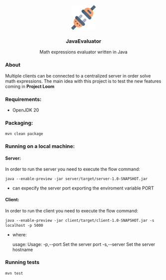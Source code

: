 <div align="center">
  <a href="https://github.com/othneildrew/Best-README-Template">
    <img src="plug.png" alt="Logo" width="80" height="80">
  </a>
  <h3 align="center">JavaEvaluator</h3>
  <p>Math expressions evaluator written in Java</p>
</div>

### About 
Multiple clients can be connected to a centralized server in order solve math expressions. The main idea with this project is to test the new features coming in **Project Loom**

### Requirements: 
- OpenJDK 20 


### Packaging:
    
    mvn clean package

### Running on a local machine:
#### Server:

In order to run the server you need to execute the flow command:

    java --enable-preview -jar server/target/server-1.0-SNAPSHOT.jar

* can expecify the server port exporting the enviroment variable PORT


#### Client:

In order to run the client you need to execute the flow command:

    java --enable-preview -jar client/target/client-1.0-SNAPSHOT.jar -s localhost -p 5000

* where:
    

    usage: Usage:
    -p,--port <arg>     Set the server port
    -s,--server <arg>   Set the server hostname

### Running tests
    
    mvn test